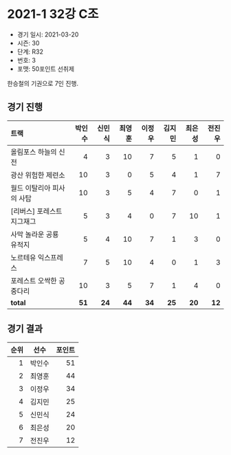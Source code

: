 # 2021-1 32강 C조

- 경기 일시: 2021-03-20
- 시즌: 30
- 단계: R32
- 번호: 3
- 포맷: 50포인트 선취제



한승철의 기권으로 7인 진행.

## 경기 진행

| 트랙 | 박인수 | 신민식 | 최영훈 | 이정우 | 김지민 | 최은성 | 전진우 |
|:---|---:|---:|---:|---:|---:|---:|---:|
| 올림포스 하늘의 신전 | 4 | 3 | 10 | 7 | 5 | 1 | 0 |
| 광산 위험한 제련소 | 10 | 3 | 0 | 5 | 4 | 1 | 7 |
| 월드 이탈리아 피사의 사탑 | 10 | 3 | 5 | 4 | 7 | 0 | 1 |
| [리버스] 포레스트 지그재그 | 5 | 3 | 4 | 0 | 7 | 10 | 1 |
| 사막 놀라운 공룡 유적지 | 5 | 4 | 10 | 7 | 1 | 3 | 0 |
| 노르테유 익스프레스 | 7 | 5 | 10 | 4 | 0 | 1 | 3 |
| 포레스트 오싹한 공중다리 | 10 | 3 | 5 | 7 | 1 | 4 | 0 |
| __total__ | __51__ | __24__ | __44__ | __34__ | __25__ | __20__ | __12__ |




## 경기 결과

| 순위 | 선수 | 포인트 |
|---:|:---:|---:|
| 1 | 박인수 | 51 |
| 2 | 최영훈 | 44 |
| 3 | 이정우 | 34 |
| 4 | 김지민 | 25 |
| 5 | 신민식 | 24 |
| 6 | 최은성 | 20 |
| 7 | 전진우 | 12 |

